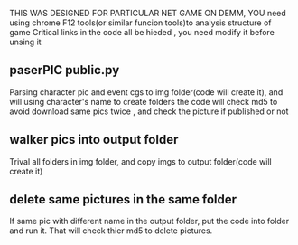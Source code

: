 THIS WAS DESIGNED FOR PARTICULAR NET GAME ON DEMM, YOU need using chrome F12 tools(or similar funcion tools)to analysis structure of game
Critical links in the code all be hieded , you need modify it before unsing it
 

## paserPIC  public.py    
Parsing character pic and event cgs to img folder(code will create it), and will using character's name to create folders
the code will check md5 to avoid download same pics twice , and check the picture if published or not


## walker pics into output folder
Trival all folders in img folder, and copy imgs to output folder(code will create it)

## delete same pictures in the same folder
If same pic with different name in the output folder, put the code into folder and run it.
That will check thier md5 to delete pictures. 
